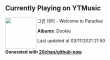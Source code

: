## Currently Playing on YTMusic

[<img align="left" width="100" src="https://lh3.googleusercontent.com/229bErE63A6cZfHAi7RNSA9xSfBO4NaeA7cNEGtTjJv8N457Yz01RAICVOUGiG93qurZJp4p3GBNhZBF">](https://music.youtube.com/watch?v=P0bHAyGhxE8)

그린 데이 - Welcome to Paradise

**Albums**: Dookie

Last updated at 03/11/2021 21:50

#### Generated with [20chan/github-now](https://github.com/20chan/github-now)


<!--
**20chan/20chan** is a ✨ _special_ ✨ repository because its `README.md` (this file) appears on your GitHub profile.

Here are some ideas to get you started:

- 🔭 I’m currently working on ...
- 🌱 I’m currently learning ...
- 👯 I’m looking to collaborate on ...
- 🤔 I’m looking for help with ...
- 💬 Ask me about ...
- 📫 How to reach me: ...
- 😄 Pronouns: ...
- ⚡ Fun fact: ...
-->
